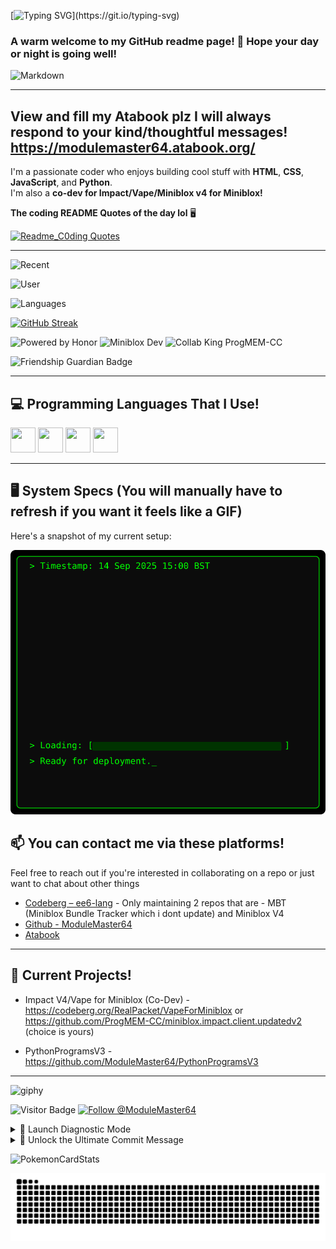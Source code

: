[![Typing SVG](https://readme-typing-svg.demolab.com?font=Fira+Code&size=18&duration=1750&pause=1000&color=6EB891&background=FF141400&width=435&lines=Hey+there!+M0dule2Master64+here;Welcome+to+my+github+readme!;I+love+coding;HMTL%2C+Python+and+JS+wizard.;always+wishing+everyone+a+great+day+%3AD;Learn+Python+its+easy+to+understand!)](https://git.io/typing-svg)

### A warm welcome to my GitHub readme page! 👋 Hope your day or night is going well!

![Markdown](https://img.shields.io/badge/Markdown-000000?logo=markdown&logoColor=white)

-------------------------------------------------------------------------------------------------------------
View and fill my Atabook plz I will always respond to your kind/thoughtful messages!                       
https://modulemaster64.atabook.org/                                                                        
-------------------------------------------------------------------------------------------------------------
I'm a passionate coder who enjoys building cool stuff with **HTML**, **CSS**, **JavaScript**, and **Python**.  
I'm also a **co-dev for Impact/Vape/Miniblox v4 for Miniblox!**

**The coding README Quotes of the day lol** 🖥️

[![Readme_C0ding Quotes](https://quotes-github-readme.vercel.app/api?type=horizontal&theme=dark)](https://github.com/piyushsuthar/github-readme-quotes)

---

![Recent](https://gitmystat.vercel.app/recent?username=ModuleMaster64)

![User](https://gitmystat.vercel.app/user?username=ModuleMaster64)

![Languages](https://gitmystat.vercel.app/top?theme=tokyo&username=ModuleMaster64&layout=bar)

[![GitHub Streak](https://github-readme-streak-stats-eight.vercel.app?user=ModuleMaster64&theme=tokyonight&hide_border=true&border_radius=10)](https://git.io/streak-stats)

![Powered by Honor](https://img.shields.io/badge/Powered%20by-Honor!-blue?style=for-the-badge&logo=javascript&logoColor=white)
![Miniblox Dev](https://img.shields.io/badge/MinibloxScripter-Developer!-orange?style=for-the-badge&logo=code&logoColor=white)
![Collab King ProgMEM-CC](https://img.shields.io/badge/Collab%20King-ProgMEM--CC-red?style=for-the-badge&logo=javascript)

![Friendship Guardian Badge](https://img.shields.io/badge/Friendship-Guardian-ff69b4?style=for-the-badge)

---

## 💻 Programming Languages That I Use!

<img src="https://cdn.jsdelivr.net/gh/devicons/devicon/icons/html5/html5-original.svg" width="40" height="40"/> 
<img src="https://cdn.jsdelivr.net/gh/devicons/devicon/icons/css3/css3-original.svg" width="40" height="40"/>
<img src="https://cdn.jsdelivr.net/gh/devicons/devicon/icons/javascript/javascript-original.svg" width="40" height="40"/>
<img src="https://cdn.jsdelivr.net/gh/devicons/devicon/icons/python/python-original.svg" width="40" height="40"/>

---

## 🖥️ System Specs (You will manually have to refresh if you want it feels like a GIF)

Here's a snapshot of my current setup:

![My_Specification](./assets/terminal.svg)



## 📫 You can contact me via these platforms!

Feel free to reach out if you're interested in collaborating on a repo or just want to chat about other things

- [Codeberg – ee6-lang](https://codeberg.org/ee6-lang) - Only maintaining 2 repos that are - MBT (Miniblox Bundle Tracker which i dont update) and Miniblox V4
- [Github - ModuleMaster64](https://github.com/ModuleMaster64)
- [Atabook](https://modulemaster64.atabook.org/)

---

## 🧪 Current Projects!

- Impact V4/Vape for Miniblox (Co-Dev) - https://codeberg.org/RealPacket/VapeForMiniblox or https://github.com/ProgMEM-CC/miniblox.impact.client.updatedv2 (choice is yours)

- PythonProgramsV3 - https://github.com/ModuleMaster64/PythonProgramsV3

---

![giphy](https://github.com/user-attachments/assets/2e6b2051-0452-46cb-847c-9dd38a437f65)

![Visitor Badge](https://visitor-badge.laobi.icu/badge?page_id=ModuleMaster64)
[![Follow @ModuleMaster64](https://img.shields.io/github/followers/ModuleMaster64?label=Follow&style=social)](https://github.com/ModuleMaster64)

<details>
<summary>🧨 Launch Diagnostic Mode</summary>

$ initializing miniblox-ops --mode debug  
✓ Boot sequence triggered  
✓ ModuleMaster64 identity verified  
✓ Guardian Of the Galaxy: Active  
✓ Snack protocols: 🍫 detected 3s  
—

Running diagnostic...

[WARN] Recursive recursion detected  
[INFO] Miniblox script velocity: 10000 rpm a sec
[ERROR] Meme threshold exceeded. System giggling uncontrollably.  
[SYS] Unused codebase fragments found in dimension 4D.

Injecting humor here...  
Overclocking README enthusiasm...  
Deploying lots of surprises...

  .--.      .--.      .--.      .--.    
 ( o_O)    ( -_-)    ( ʘ‿ʘ )   (='.'=)   
 /|  |      /|  |      /|  |     /|  |\   

>>> All systems nominal. Vibes: immaculate! :copilot:

</details>

<details>
<summary>🧠 Unlock the Ultimate Commit Message</summary>

Solve this riddle to receive access to `golden_branch_of_truth`:

> I’m used in haste but break in shame,  
> A developer regrets me, yet I still remain.  
> What am I?

(Hint: It's the reason behind every frantic rollback)

Answer: `git push --force` 😈  
Well done, you may now join the README Illuminati!

</details>

![PokemonCardStats](https://profile-card-ten-green.vercel.app/api/card?username=ModuleMaster64&type=fire)

<!-- ## 🐍 ModuleMaster64's Contribution Snakey -->

<p align="center">
  <img src="https://raw.githubusercontent.com/ModuleMaster64/ModuleMaster64/output/github-contribution-grid-snake-dark.svg" alt="Snake animation" />
</p>
